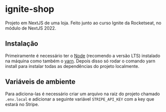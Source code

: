 # ignite-shop

Projeto em NextJS de uma loja. Feito junto ao curso Ignite da Rocketseat, no módulo de NextJS 2022.

## Instalação

Primeiramente é necessário ter o [Node](https://nodejs.org/en/) (recomendo a versão LTS) instalado na máquina como também o [yarn](https://classic.yarnpkg.com/lang/en/docs/install/#windows-stable). Depois disso só rodar o comando yarn install para instalar todas as dependências do projeto localmente.


## Variáveis de ambiente

Para adiciona-las é necessário criar um arquivo na raiz do projeto chamado ``.env.local`` e adicionar a seguinte variável ``STRIPE_API_KEY`` com a key que estará no Stripe.
